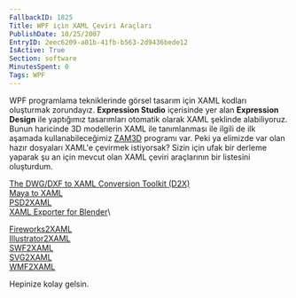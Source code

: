 ```yaml
---
FallbackID: 1825
Title: WPF için XAML Çeviri Araçları
PublishDate: 10/25/2007
EntryID: 2eec6209-a81b-41fb-b563-2d9436bede12
IsActive: True
Section: software
MinutesSpent: 0
Tags: WPF
---
```

WPF programlama tekniklerinde görsel tasarım için XAML kodları
oluşturmak zorundayız. **Expression Studio** içerisinde yer alan
**Expression Design** ile yaptığımız tasarımları otomatik olarak XAML
şeklinde alabiliyoruz. Bunun haricinde 3D modellerin XAML ile
tanımlanması ile ilgili de ilk aşamada kullanabileceğimiz
[ZAM3D](http://www.erain.com/products/ZAM3D/DefaultPDC.asp) programı
var. Peki ya elimizde var olan hazır dosyaları XAML'e çevirmek
istiyorsak? Sizin için ufak bir derleme yaparak şu an için mevcut olan
XAML çeviri araçlarının bir listesini oluşturdum.

[The DWG/DXF to XAML Conversion Toolkit
(D2X)](http://www.codeplex.com/Wiki/View.aspx?ProjectName=DWG2XAML)\
 [Maya to XAML](http://www.codeplex.com/MayaToXAML)\
 [PSD2XAML](http://flowlabs.net/psd2xaml.aspx)\
 [XAML Exporter for Blender](http://www.codeplex.com/xamlexporter)\

[Fireworks2XAML](http://www.infragistics.com/design/#FireworkstoXAMLExporter)\
 [Illustrator2XAML](http://www.mikeswanson.com/XAMLExport/)\
 [SWF2XAML](http://www.mikeswanson.com/SWF2XAML/)\
 [SVG2XAML](http://www.wpf-graphics.com/ViewerSvg.aspx)\
 [WMF2XAML](http://www.wpf-graphics.com/Paste2Xaml.aspx)

Hepinize kolay gelsin.


